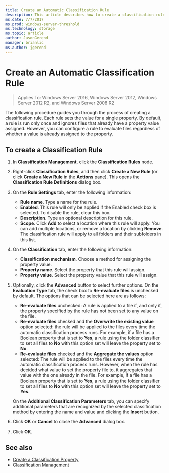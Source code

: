 ```yaml
---
title: Create an Automatic Classification Rule
description: This article describes how to create a classification rule for a property.
ms.date: 7/7/2017
ms.prod: windows-server-threshold
ms.technology: storage
ms.topic: article
author: JasonGerend
manager: brianlic
ms.author: jgerend
---
```


# Create an Automatic Classification Rule

 > Applies To: Windows Server 2016, Windows Server 2012, Windows Server 2012 R2, and Windows Server 2008 R2

The following procedure guides you through the process of creating a classification rule. Each rule sets the value for a single property. By default, a rule is run only once and ignores files that already have a property value assigned. However, you can configure a rule to evaluate files regardless of whether a value is already assigned to the property.

## To create a Classification Rule

1.  In **Classification Management**, click the **Classification Rules** node.

2.  Right-click **Classification Rules**, and then click **Create a New Rule** (or click **Create a New Rule** in the **Actions** pane). This opens the **Classification Rule Definitions** dialog box.

3.  On the **Rule Settings** tab, enter the following information:

    -   **Rule name**. Type a name for the rule.
    -   **Enabled**. This rule will only be applied if the Enabled check box is selected. To disable the rule, clear this box.
    -   **Description**. Type an optional description for this rule.
    -   **Scope**. Click **Add** to select a location where this rule will apply. You can add multiple locations, or remove a location by clicking **Remove**. The classification rule will apply to all folders and their subfolders in this list.

4.  On the **Classification** tab, enter the following information:

    -   **Classification mechanism**. Choose a method for assigning the property value.
    -   **Property name**. Select the property that this rule will assign.
    -   **Property value**. Select the property value that this rule will assign.

5.  Optionally, click the **Advanced** button to select further options. On the **Evaluation Type** tab, the check box to **Re-evaluate files** is unchecked by default. The options that can be selected here are as follows:

    -   **Re-evaluate files** unchecked: A rule is applied to a file if, and only if, the property specified by the rule has not been set to any value on the file.
    -   **Re-evaluate files** checked and the **Overwrite the existing value** option selected: the rule will be applied to the files every time the automatic classification process runs. For example, if a file has a Boolean property that is set to **Yes**, a rule using the folder classifier to set all files to **No** with this option set will leave the property set to **No**.
    -   **Re-evaluate files** checked and the **Aggregate the values** option selected: The rule will be applied to the files every time the automatic classification process runs. However, when the rule has decided what value to set the property file to, it aggregates that value with the one already in the file. For example, if a file has a Boolean property that is set to **Yes**, a rule using the folder classifier to set all files to **No** with this option set will leave the property set to **Yes**.

    On the **Additional Classification Parameters** tab, you can specify additional parameters that are recognized by the selected classification method by entering the name and value and clicking the **Insert** button.

6.  Click **OK** or **Cancel** to close the **Advanced** dialog box.

7.  Click **OK**.

## See also

-   [Create a Classification Property](create-classification-property.md)
-   [Classification Management](classification-management.md)


